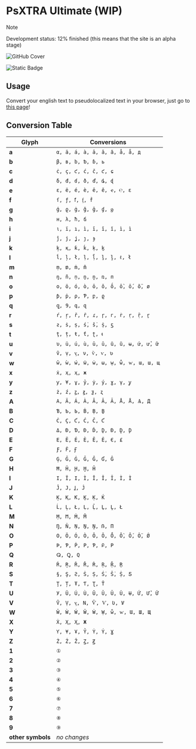 # PsXTRA Ultimate (WIP)
> [!NOTE]  
> Development status: 12% finished (this means that the site is an alpha stage)


![GitHub Cover](https://raw.githubusercontent.com/elidianesampaiotrabuco/PsXTRAUltimate/main/img/github-banner.png)

![Static Badge](https://img.shields.io/badge/github-v0.1.5-lightgrey?logo=github&logoColor=lightgrey)

## Usage
Convert your english text to pseudolocalized text in your browser, just go to [this page](https://elidianesampaiotrabuco.github.io/PsXTRAUltimate/)!

## Conversion Table
| Glyph | Conversions |
| --- | --- |
| **a** | `α, ä, á, à, ā, ǎ, ă, å, å, д` |
| **b** | `β, в, b, ƅ, ɓ, ь` |
| **c** | `ċ, ç, ƈ, ć, č, ƈ, ɕ` |
| **d** | `δ, đ, ɗ, ð, ď, ȡ, ɖ` |
| **e** | `ε, ë, é, è, ē, ě, ҽ, ℮, ε` |
| **f** | `ſ, ƒ, ẝ, ᶂ, ḟ` |
| **g** | `ģ, ϱ, ġ, ğ, ḡ, ɠ, ᶃ` |
| **h** | `н, λ, ħ, ճ` |
| **i** | `ι, ï, ı, ì, ī, ǐ, ĭ, ì, ì` |
| **j** | `ĵ, j, ʝ, ȷ, ɟ` |
| **k** | `ķ, қ, ƙ, ḱ, ḳ, ḵ` |
| **l** | `ĺ, ļ, ł, ḷ, ḹ, ḻ, ḽ, ℓ, ł` |
| **m** | `ṃ, ₥, ṁ, m̃` |
| **n** | `ŋ, ñ, ṇ, ṉ, ṋ, ռ, п` |
| **o** | `ο, ö, ó, ò, ō, ǒ, ṍ, ṑ, ṓ, ṏ, ø` |
| **p** | `ƥ, ṗ, ρ, Ƥ, բ, ϱ` |
| **q** | `ꝗ, 9, գ, զ` |
| **r** | `ŕ, ŗ, ř, ȓ, ɾ, ɼ, г, ṙ, ṛ, ṝ, ṟ` |
| **s** | `ƨ, ṡ, ṣ, ṥ, ṧ, ṩ, ƽ` |
| **t** | `ţ, ț, ŧ, ƭ, ʈ, ᵵ` |
| **u** | `υ, ü, ú, ù, ū, ǔ, ŭ, ũ, ʉ, ứ, ử, ữ` |
| **v** | `ṽ, ṿ, ᶌ, ν, ѷ, ѵ, ʋ` |
| **w** | `ŵ, ẁ, ẃ, ẅ, ẇ, ω, ẉ, ẘ, ⱳ, ɯ, ш, щ` |
| **x** | `ẋ, ҳ, ҳ, ж` |
| **y** | `ƴ, ¥, ұ, ỷ, ẏ, ý, ɣ, γ, ỿ` |
| **z** | `ż, ź, ꙁ, ꙃ, ƺ, ʐ` |
| **A** | `Α, Ä, Á, À, Ā, Ǎ, Ă, Å, Å, Ѧ, Д` |
| **B** | `Ɓ, Ƅ, Ь, Ḃ, Ḅ, Ḇ` |
| **C** | `Ċ, Ç, Ƈ, Ć, Č, Ƈ` |
| **D** | `Δ, Đ, Ɗ, Ð, Ď, Ḏ, Ɖ, Ḓ, Ḑ` |
| **E** | `Ε, Ë, É, È, Ē, Ě, Є, £` |
| **F** | `Ƒ, Ḟ, Ꞙ` |
| **G** | `Ģ, Ğ, Ġ, Ğ, Ḡ, Ɠ, Ĝ` |
| **H** | `Ħ, Ḧ, Ḩ, Ḫ, Ĥ` |
| **I** | `Ι, Ï, I, Ì, Ī, Ǐ, Ĭ, Ì, Ì` |
| **J** | `Ĵ, J, Ʝ, J̇` |
| **K** | `Ķ, Қ, Ƙ, Ḵ, Ḳ, Ḱ` |
| **L** | `Ĺ, Ļ, Ł, Ḷ, Ḹ, Ḻ, Ḽ, Ł` |
| **M** | `Ṃ, Ϻ, Ṁ, M̃` |
| **N** | `Ŋ, Ñ, Ṇ, Ṉ, Ṋ, Ռ, П` |
| **O** | `Ο, Ö, Ó, Ò, Ō, Ǒ, Ṍ, Ṑ, Ṓ, Ṏ, Ǿ` |
| **P** | `Þ, Ƥ, Ṗ, Ρ, Ƥ, Բ, Ρ` |
| **Q** | `ⵕ, Ꝗ, Q` |
| **R** | `Ŕ, Ŗ, Ř, Ȓ, Ṙ, Ṛ, Ṝ, Ṟ` |
| **S** | `§, Ş, Ƨ, Ṡ, Ṣ, Ṥ, Ṧ, Ṩ, Ƽ` |
| **T** | `Ţ, Ț, Ŧ, Ƭ, Ʈ, Ť` |
| **U** | `У, Ü, Ú, Ù, Ū, Ǔ, Ŭ, Ũ, Ʉ, Ứ, Ử, Ữ` |
| **V** | `Ṽ, Ṿ, ᶌ, Ν, Ѷ, Ѵ, Ʋ, Ꝟ` |
| **W** | `Ŵ, Ẁ, Ẃ, Ẅ, Ẇ, Ẉ, ẘ, ⱳ, Ɯ, Ш, Щ` |
| **X** | `Ẋ, Ҳ, Ҳ, Ж` |
| **Y** | `Ƴ, ¥, Ұ, Ỷ, Ẏ, Ý, Ɣ` |
| **Z** | `Ż, Ź, Ẑ, Ꙁ, Ꙃ` |
| **1** | `①` |
| **2** | `②` |
| **3** | `③` |
| **4** | `④` |
| **5** | `⑤` |
| **6** | `⑥` |
| **7** | `⑦` |
| **8** | `⑧` |
| **9** | `⑨` |
| **other symbols** | *no changes* |
